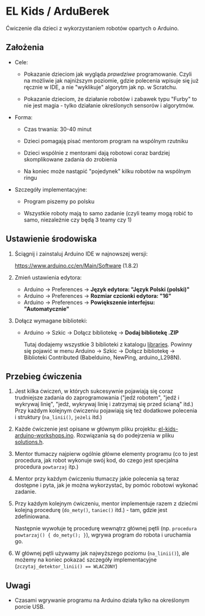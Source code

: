# EL Kids / ArduBerek

Ćwiczenie dla dzieci z wykorzystaniem robotów opartych o Arduino.

## Założenia

* Cele:

  * Pokazanie dzieciom jak wygląda *prawdziwe* programowanie. Czyli na możliwie
    jak najniższym poziomie, gdzie polecenia wpisuje się już ręcznie w IDE,
    a nie "wyklikuje" algorytm jak np. w Scratchu.
  
  * Pokazanie dzieciom, że działanie robotów i zabawek typu "Furby" to nie jest 
    magia - tylko działanie określonych sensorów i algorytmów.
  
* Forma:

  * Czas trwania: 30-40 minut

  * Dzieci pomagają pisać mentorom program na wspólnym rzutniku
  
  * Dzieci wspólnie z mentorami dają robotowi coraz bardziej skomplikowane
    zadania do zrobienia
    
  * Na koniec może nastąpić "pojedynek" kilku robotów na wspólnym ringu
  
* Szczegóły implementacyjne:

  * Program piszemy po polsku
  
  * Wszystkie roboty mają to samo zadanie (czyli teamy mogą robić to samo, 
    niezależnie czy będą 3 teamy czy 1)

## Ustawienie środowiska

1. Ściągnij i zainstaluj Arduino IDE w najnowszej wersji:
   
   https://www.arduino.cc/en/Main/Software (1.8.2)
   
2. Zmień ustawienia edytora:

   * Arduino -> Preferences -> **Język edytora: "Język Polski (polski)"**
   * Arduino -> Preferences -> **Rozmiar czcionki edytora: "16"**
   * Arduino -> Preferences -> **Powiększenie interfejsu: "Automatycznie"**

3. Dołącz wymagane biblioteki:

   * Arduino -> Szkic -> Dołącz bibliotekę -> **Dodaj bibliotekę .ZIP**
   
     Tutaj dodajemy wszystkie 3 biblioteki z katalogu [libraries](libraries).
     Powinny się pojawić w menu Arduino -> Szkic -> Dołącz bibliotekę -> 
     Biblioteki Contributed (Babelduino, NewPing, arduino_L298N).

## Przebieg ćwiczenia

1. Jest kilka ćwiczeń, w których sukcesywnie pojawiają się coraz trudniejsze
   zadania do zaprogramowania ("jedź robotem", "jedź i wykrywaj linię", "jedź, 
   wykrywaj linię i zatrzymaj się przed ścianą" itd.) Przy każdym kolejnym
   ćwiczeniu pojawiają się też dodatkowe polecenia i struktury (`na_linii()`, 
   `jeżeli` itd.)
   
2. Każde ćwiczenie jest opisane w głównym pliku projektu: 
   [el-kids-arduino-workshops.ino](el-kids-arduino-workshops.ino). Rozwiązania
   są do podejrzenia w pliku [solutions.h](solutions.h).

3. Mentor tłumaczy najpierw ogólnie główne elementy programu (co to jest
   procedura, jak robot wykonuje swój kod, do czego jest specjalna procedura
   `powtarzaj` itp.)

4. Mentor przy każdym ćwiczeniu tłumaczy jakie polecenia są teraz dostępne i 
   pyta, jak je można wykorzystać, by pomóc robotowi wykonać zadanie.

5. Przy każdym kolejnym ćwiczeniu, mentor implementuje razem z dziećmi kolejną
   procedurę (`do_mety()`, `taniec()` itd.) - tam, gdzie jest zdefiniowana.
   
   Następnie wywołuje tę procedurę wewnątrz głównej pętli
   (np. `procedura powtarzaj() { do_mety(); }`), wgrywa program do robota i 
   uruchamia go.

6. W głównej pętli używamy jak najwyższego poziomu (`na_linii()`), ale możemy 
   na koniec pokazać szczegóły implementacyjne
   (`zczytaj_detektor_linii() == WLACZONY`)

## Uwagi

* Czasami wgrywanie programu na Arduino działa tylko na określonym porcie USB.
